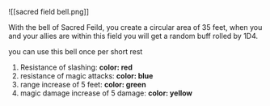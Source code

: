![[sacred field bell.png]]

With the bell of Sacred Feild, you create a circular area of 35 feet, when you and your allies are within this field you will get a random buff rolled by 1D4. 

you can use this bell once per short rest


1. Resistance of slashing: **color: red**
2. resistance of magic attacks: **color: blue**
3. range increase of 5 feet: **color: green**
4. magic damage increase of 5 damage: **color: yellow**





